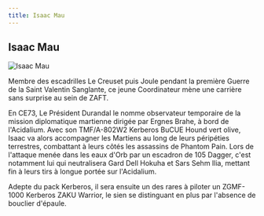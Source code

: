 ```yaml
---
title: Isaac Mau
---
```


Isaac Mau
---------


![Isaac Mau](/images/stories/manga/astray/persos/isaac.png)

Membre des escadrilles Le Creuset puis Joule pendant la première Guerre de la Saint Valentin Sanglante, ce jeune Coordinateur mène une carrière sans surprise au sein de ZAFT.


En CE73, Le Président Durandal le nomme observateur temporaire de la mission diplomatique martienne dirigée par Ergnes Brahe, à bord de l'Acidalium. Avec son TMF/A-802W2 Kerberos BuCUE Hound vert olive, Isaac va alors accompagner les Martiens au long de leurs péripéties terrestres, combattant à leurs côtés les assassins de Phantom Pain. Lors de l'attaque menée dans les eaux d'Orb par un escadron de 105 Dagger, c'est notamment lui qui neutralisera Gard Dell Hokuha et Sars Sehm Ilia, mettant fin à leurs tirs à longue portée sur l'Acidalium.


Adepte du pack Kerberos, il sera ensuite un des rares à piloter un ZGMF-1000 Kerberos ZAKU Warrior, le sien se distinguant en plus par l'absence de bouclier d'épaule.



